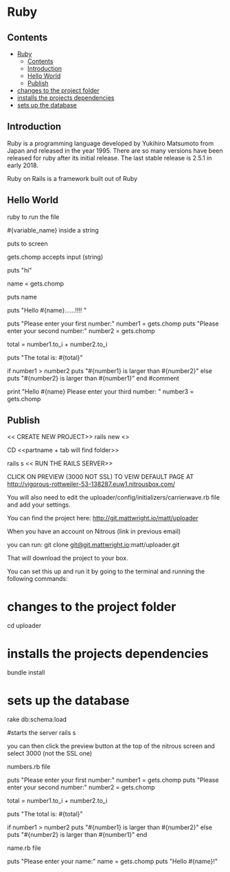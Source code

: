 # Ruby 
 
## Contents

- [Ruby](#ruby)
  - [Contents](#contents)
  - [Introduction](#introduction)
  - [Hello World](#hello-world)
  - [Publish](#publish)
- [changes to the project folder](#changes-to-the-project-folder)
- [installs the projects dependencies](#installs-the-projects-dependencies)
- [sets up the database](#sets-up-the-database)

## Introduction

Ruby is a programming language developed by Yukihiro Matsumoto from Japan and released in the year 1995. There are so many versions have been released for ruby after its initial release. The last stable release is 2.5.1 in early 2018. 
 
Ruby on Rails is a framework built out of Ruby 
 

## Hello World
 
ruby <filename> to run the file 
 
#{variable_name}  inside a string 
 
puts   to screen 
 
gets.chomp accepts input (string) 
 
puts "hi" 
 
name = gets.chomp 
 
puts name 
 
puts "Hello #{name}......!!!! " 
 
 
puts "Please enter your first number:" 
number1 = gets.chomp 
puts "Please enter your second number:" 
number2 = gets.chomp 
 
total = number1.to_i + number2.to_i 
 
puts "The total is: #{total}" 
 
if number1 > number2 
puts "#{number1} is larger than #{number2}" 
else 
puts "#{number2} is larger than #{number1}" 
end	#comment  
 
print "Hello #{name} Please enter your third number: " 
number3 = gets.chomp 
 
 
 
 
 
 
 
 
## Publish

<< CREATE NEW PROJECT>>  rails new <<NAME>> 
 
CD <<partname + tab will find folder>> 
 
rails s   << RUN THE RAILS SERVER>> 
 
CLICK ON PREVIEW (3000 NOT SSL) TO VEIW DEFAULT PAGE AT http://vigorous-rottweiler-53-138287.euw1.nitrousbox.com/ 
 
 
 
 
You will also need to edit the uploader/config/initializers/carrierwave.rb file and add your settings. 
 
You can find the project here: http://git.mattwright.io/matt/uploader 
 
When you have an account on Nitrous (link in previous email) 
 
you can run: git clone git@git.mattwright.io:matt/uploader.git 
 
That will download the project to your box. 
 
You can set this up and run it by going to the terminal and running the following commands: 
 
# changes to the project folder 
cd uploader 
 
# installs the projects dependencies 
bundle install 
 
# sets up the database 
rake db:schema:load 
 
#starts the server 
rails s 
 
you can then click the preview button at the top of the nitrous screen and select 3000 (not the SSL one) 
 
 
 
 
 
 
numbers.rb file 
 
puts "Please enter your first number:" 
number1 = gets.chomp 
puts "Please enter your second number:" 
number2 = gets.chomp 
 
total = number1.to_i + number2.to_i 
 
puts "The total is: #{total}" 
 
if number1 > number2 
puts "#{number1} is larger than #{number2}" 
else 
puts "#{number2} is larger than #{number1}" 
end 
 
 
 
 
 
 
name.rb file 
 
puts "Please enter your name:" 
name = gets.chomp 
puts "Hello #{name}!" 